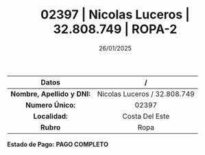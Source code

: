 ﻿---
title: 02397 | Nicolas Luceros | 32.808.749 | ROPA-2
date: 26/01/2025
draft: false
tags: ['costa-del-este', 'titular', 'ropa']
---

|          **Datos**          |  /  |
|:---------------------------:|:---:|
| **Nombre, Apellido y DNI:** | Nicolas Luceros / 32.808.749 |
|      **Numero Único:**      | 02397 |
|        **Localidad:**       | Costa Del Este |
|          **Rubro**          | Ropa |

**Estado de Pago:** **PAGO COMPLETO**
